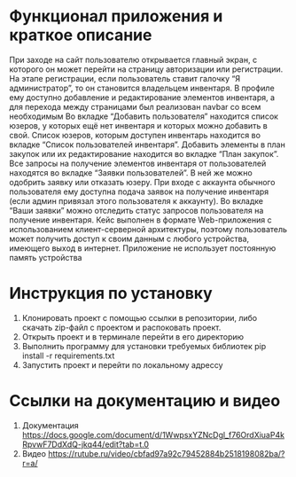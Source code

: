 # Функционал приложения и краткое описание
При заходе на сайт пользователю открывается главный экран, с которого он может перейти на страницу авторизации или регистрации. На этапе регистрации, если пользователь ставит галочку “Я администратор”, то он становится владельцем инвентаря. В профиле ему доступно добавление и редактирование элементов инвентаря, а для перехода между страницами был реализован navbar со всем необходимым
Во вкладке “Добавить пользователя” находится список юзеров, у которых ещё нет инвентаря и которых можно добавить в свой. Список юзеров, которым доступен инвентарь находится во вкладке “Список пользователей инвентаря”. Добавить элементы в план закупок или их редактирование находится во вкладке “План закупок”. Все запросы на получение элементов инвентаря от пользователей находятся во вкладке “Заявки пользователей”. В ней же можно одобрить заявку или отказать юзеру.
При входе с аккаунта обычного пользователя ему доступна подача заявок на получение инвентаря (если админ привязал этого пользователя к аккаунту). Во вкладке “Ваши заявки” можно отследить статус запросов пользователя на получение инвентаря.
Кейс выполнен в формате Web-приложения с использованием клиент-серверной архитектуры, поэтому пользователь может получить доступ к своим данным с любого устройства, имеющего выход в интернет. Приложение не использует постоянную память устройства
# Инструкция по установку
1) Клонировать проект с помощью ссылки в репозитории, либо скачать zip-файл с проектом и распоковать проект.
2) Открыть проект и в терминале перейти в его директорию
3) Выполнить программу для установки требуемых библиотек
   pip install -r requirements.txt
4) Запустить проект и перейти по локальному адрессу
# Ссылки на документацию и видео
1) Документация https://docs.google.com/document/d/1WwpsxYZNcDgl_f76OrdXiuaP4kRpvwF7DdXdQ-jkq44/edit?tab=t.0
2) Видео https://rutube.ru/video/cbfad97a92c79452884b2518198082ba/?r=a/
